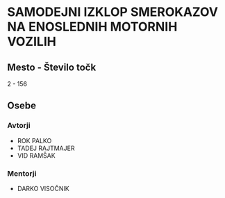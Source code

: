 # SAMODEJNI IZKLOP SMEROKAZOV NA ENOSLEDNIH MOTORNIH VOZILIH
## Mesto - Število točk
2 - 156
## Osebe
### Avtorji
 * ROK PALKO
 * TADEJ RAJTMAJER
 * VID RAMŠAK
### Mentorji
 * DARKO VISOČNIK